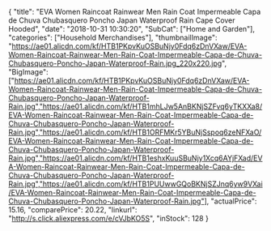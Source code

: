 {
	"title": "EVA Women Raincoat Rainwear Men Rain Coat Impermeable Capa de Chuva Chubasquero Poncho Japan Waterproof Rain Cape Cover Hooded",
	"date": "2018-10-31 10:30:20",
	"SubCat": ["Home and Garden"],
	"categories": ["Household Merchandises"],
	"thumbnailImage": "https://ae01.alicdn.com/kf/HTB1PKpvKuOSBuNjy0Fdq6zDnVXaw/EVA-Women-Raincoat-Rainwear-Men-Rain-Coat-Impermeable-Capa-de-Chuva-Chubasquero-Poncho-Japan-Waterproof-Rain.jpg_220x220.jpg",
	"BigImage": ["https://ae01.alicdn.com/kf/HTB1PKpvKuOSBuNjy0Fdq6zDnVXaw/EVA-Women-Raincoat-Rainwear-Men-Rain-Coat-Impermeable-Capa-de-Chuva-Chubasquero-Poncho-Japan-Waterproof-Rain.jpg","https://ae01.alicdn.com/kf/HTB1mhLJw5AnBKNjSZFvq6yTKXXa8/EVA-Women-Raincoat-Rainwear-Men-Rain-Coat-Impermeable-Capa-de-Chuva-Chubasquero-Poncho-Japan-Waterproof-Rain.jpg","https://ae01.alicdn.com/kf/HTB1ORFMKr5YBuNjSspoq6zeNFXaO/EVA-Women-Raincoat-Rainwear-Men-Rain-Coat-Impermeable-Capa-de-Chuva-Chubasquero-Poncho-Japan-Waterproof-Rain.jpg","https://ae01.alicdn.com/kf/HTB1eshxKuuSBuNjy1Xcq6AYjFXad/EVA-Women-Raincoat-Rainwear-Men-Rain-Coat-Impermeable-Capa-de-Chuva-Chubasquero-Poncho-Japan-Waterproof-Rain.jpg","https://ae01.alicdn.com/kf/HTB1PUUwwGQoBKNjSZJnq6yw9VXai/EVA-Women-Raincoat-Rainwear-Men-Rain-Coat-Impermeable-Capa-de-Chuva-Chubasquero-Poncho-Japan-Waterproof-Rain.jpg"],
	"actualPrice": 15.16,
	"comparePrice": 20.22,
	"linkurl": "http://s.click.aliexpress.com/e/cVJbKO5S",
	"inStock": 128
}
